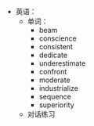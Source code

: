 - 英语：
	- 单词：
		- beam
		- conscience
		- consistent
		- dedicate
		- underestimate
		- confront
		- moderate
		- industrialize
		- sequence
		- superiority
	- 对话练习